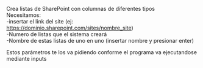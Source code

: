 Crea listas de SharePoint con columnas de diferentes tipos  
Necesitamos:  
	-insertar el link del site (ej: https://dominio.sharepoint.com/sites/nombre_site)  
	-Numero de listas que el sistema creará  
	-Nombre de estas listas de uno en uno (insertar nombre y presionar enter)  
  
Estos parámetros te los va pidiendo conforme el programa va ejecutandose mediante inputs
